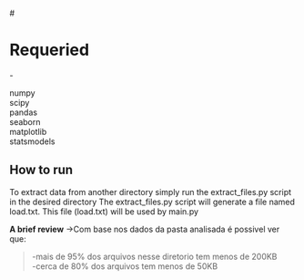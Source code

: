 #<h1>Requeried</h1>-

numpy<br>
scipy<br>
pandas<br>
seaborn<br>
matplotlib<br>
statsmodels<br>

How to run
-----------------
To extract data from another directory simply run the extract_files.py script in the desired directory
The extract_files.py script will generate a file named load.txt. This file (load.txt) will be used by main.py

**A brief review**
->Com base nos dados da pasta analisada é possivel ver que:
>-mais de 95% dos arquivos nesse diretorio tem menos de 200KB<br>
>-cerca de 80% dos arquivos tem menos de 50KB
